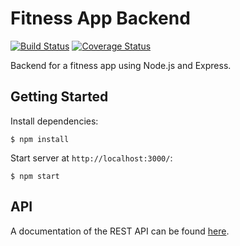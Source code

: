 # Fitness App Backend
[![Build Status](https://travis-ci.org/hoelsch/fitness-app-backend.svg?branch=master)](https://travis-ci.org/hoelsch/fitness-app-backend)
[![Coverage Status](https://coveralls.io/repos/github/hoelsch/fitness-app-backend/badge.svg?branch=master)](https://coveralls.io/github/hoelsch/fitness-app-backend?branch=master)

Backend for a fitness app using Node.js and Express.

## Getting Started

Install dependencies:

```
$ npm install
```

Start server at `http://localhost:3000/`:
```
$ npm start
```

## API

A documentation of the REST API can be found [here](https://hoelsch.github.io/fitness-app-backend/).
